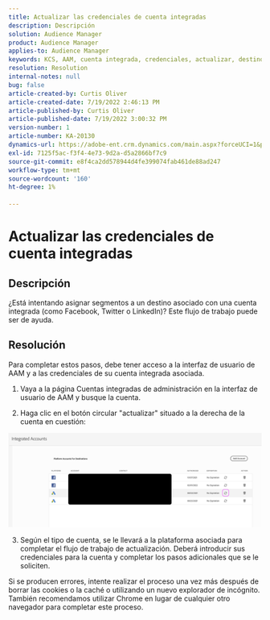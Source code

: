 ```yaml
---
title: Actualizar las credenciales de cuenta integradas
description: Descripción
solution: Audience Manager
product: Audience Manager
applies-to: Audience Manager
keywords: KCS, AAM, cuenta integrada, credenciales, actualizar, destinos, twitter, facebook, linkedin
resolution: Resolution
internal-notes: null
bug: false
article-created-by: Curtis Oliver
article-created-date: 7/19/2022 2:46:13 PM
article-published-by: Curtis Oliver
article-published-date: 7/19/2022 3:00:32 PM
version-number: 1
article-number: KA-20130
dynamics-url: https://adobe-ent.crm.dynamics.com/main.aspx?forceUCI=1&pagetype=entityrecord&etn=knowledgearticle&id=58ec9386-7107-ed11-82e4-00224809a9e0
exl-id: 7125f5ac-f3f4-4e73-9d2a-d5a2866bf7c9
source-git-commit: e8f4ca2dd578944d4fe399074fab461de88ad247
workflow-type: tm+mt
source-wordcount: '160'
ht-degree: 1%

---
```


# Actualizar las credenciales de cuenta integradas

## Descripción


¿Está intentando asignar segmentos a un destino asociado con una cuenta integrada (como Facebook, Twitter o LinkedIn)? Este flujo de trabajo puede ser de ayuda.


## Resolución


Para completar estos pasos, debe tener acceso a la interfaz de usuario de AAM y a las credenciales de su cuenta integrada asociada.



1) Vaya a la página Cuentas integradas de administración en la interfaz de usuario de AAM y busque la cuenta.

2) Haga clic en el botón circular &quot;actualizar&quot; situado a la derecha de la cuenta en cuestión:

![](assets/6e040206-7307-ed11-82e4-00224809a9e0.png)

3) Según el tipo de cuenta, se le llevará a la plataforma asociada para completar el flujo de trabajo de actualización. Deberá introducir sus credenciales para la cuenta y completar los pasos adicionales que se le soliciten.

Si se producen errores, intente realizar el proceso una vez más después de borrar las cookies o la caché o utilizando un nuevo explorador de incógnito. También recomendamos utilizar Chrome en lugar de cualquier otro navegador para completar este proceso.
